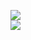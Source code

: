 [![](https://img.shields.io/badge/Made%20With-Github%20Spray-lightgrey.svg?style=for-the-badge&logo=github)](https://github.com/Annihil/github-spray#3443)  
[![](https://i.imgur.com/2DrTn0Z.gif)](https://github.com/Annihil/github-spray)